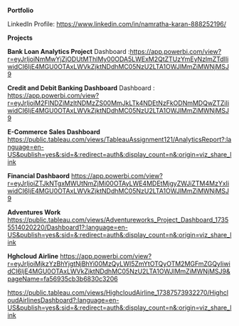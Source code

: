 
**Portfolio**

LinkedIn Profile: https://www.linkedin.com/in/namratha-karan-888252196/

**Projects**

**Bank Loan Analytics Project**
Dashboard :https://app.powerbi.com/view?r=eyJrIjoiNmMwYjZjODUtMThlMy00ODA5LWExM2QtZTUzYmEyNzlmZTdlIiwidCI6IjE4MGU0OTAxLWVkZjktNDdhMC05NzU2LTA1OWJlMmZiMWNjMSJ9

**Credit and Debit Banking Dashboard**
Dashboard : https://app.powerbi.com/view?r=eyJrIjoiM2FlNDZiMzItNDMzZS00MmJkLTk4NDEtNzFkODNmMDQwZTZiIiwidCI6IjE4MGU0OTAxLWVkZjktNDdhMC05NzU2LTA1OWJlMmZiMWNjMSJ9

**E-Commerce Sales Dashboard**
https://public.tableau.com/views/TableauAssignment121/AnalyticsReport?:language=en-US&publish=yes&:sid=&:redirect=auth&:display_count=n&:origin=viz_share_link

**Financial Dashbaord**
https://app.powerbi.com/view?r=eyJrIjoiZTJkNTgxMWUtNmZjMi00OTAyLWE4MDEtMjgyZWJiZTM4MzYxIiwidCI6IjE4MGU0OTAxLWVkZjktNDdhMC05NzU2LTA1OWJlMmZiMWNjMSJ9

**Adventures Work**
https://public.tableau.com/views/Adventureworks_Project_Dashboard_17355514020220/Dashboard1?:language=en-US&publish=yes&:sid=&:redirect=auth&:display_count=n&:origin=viz_share_link

**Hghcloud Airline**
https://app.powerbi.com/view?r=eyJrIjoiMjkzYzBhYjgtNjBhYi00MzQyLWI5ZmYtOTQyOTM2MGFmZGQyIiwidCI6IjE4MGU0OTAxLWVkZjktNDdhMC05NzU2LTA1OWJlMmZiMWNjMSJ9&pageName=fa56935cb3b6830c3206

https://public.tableau.com/views/HighcloudAirline_17387573932270/HighcloudAirlinesDashboard?:language=en-US&publish=yes&:sid=&:redirect=auth&:display_count=n&:origin=viz_share_link
